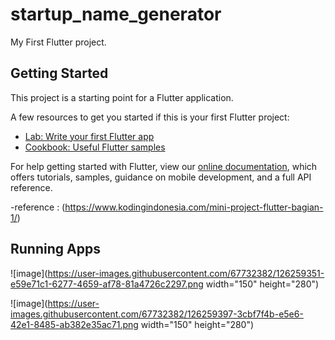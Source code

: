 # startup_name_generator

My First Flutter project.

## Getting Started

This project is a starting point for a Flutter application.

A few resources to get you started if this is your first Flutter project:

- [Lab: Write your first Flutter app](https://flutter.dev/docs/get-started/codelab)
- [Cookbook: Useful Flutter samples](https://flutter.dev/docs/cookbook)

For help getting started with Flutter, view our
[online documentation](https://flutter.dev/docs), which offers tutorials,
samples, guidance on mobile development, and a full API reference.

-reference : (https://www.kodingindonesia.com/mini-project-flutter-bagian-1/)


## Running Apps

![image](https://user-images.githubusercontent.com/67732382/126259351-e59e71c1-6277-4659-af78-81a4726c2297.png width="150" height="280")

![image](https://user-images.githubusercontent.com/67732382/126259397-3cbf7f4b-e5e6-42e1-8485-ab382e35ac71.png width="150" height="280")

